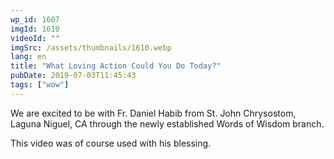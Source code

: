 ```yaml
---
wp_id: 1607
imgId: 1610
videoId: ""
imgSrc: /assets/thumbnails/1610.webp
lang: en
title: "What Loving Action Could You Do Today?"
pubDate: 2019-07-03T11:45:43
tags: ["wow"]
---
```


<p>We are excited to be with Fr. Daniel Habib from St. John Chrysostom, Laguna Niguel, CA through the newly established Words of Wisdom branch.</p>
<p>This video was of course used with his blessing.</p>
